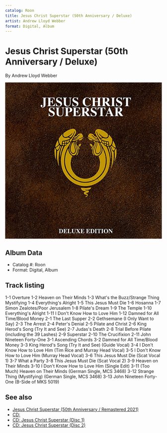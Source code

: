 ```yaml
---
catalog: Roon
title: Jesus Christ Superstar (50th Anniversary / Deluxe)
artist: Andrew Lloyd Webber
format: Digital, Album
---
```


# Jesus Christ Superstar (50th Anniversary / Deluxe)

By Andrew Lloyd Webber

![](../../assets/albumcovers/Andrew_Lloyd_Webber-Jesus_Christ_Superstar_50th_Anniversary_-_Deluxe.png)

## Album Data

- Catalog #: Roon
- Format: Digital, Album


## Track listing


1-1 Overture
1-2 Heaven on Their Minds
1-3 What's the Buzz/Strange Thing Mystifying
1-4 Everything's Alright
1-5 This Jesus Must Die
1-6 Hosanna
1-7 Simon Zealotes/Poor Jerusalem
1-8 Pilate's Dream
1-9 The Temple
1-10 Everything's Alright
1-11 I Don't Know How to Love Him
1-12 Damned for All Time/Blood Money
2-1 The Last Supper
2-2 Gethsemane (I Only Want to Say)
2-3 The Arrest
2-4 Peter's Denial
2-5 Pilate and Christ
2-6 King Herod's Song (Try It and See)
2-7 Judas's Death
2-8 Trial Before Pilate (including the 39 Lashes)
2-9 Superstar
2-10 The Crucifixion
2-11 John Nineteen Forty-One
3-1 Ascending Chords
3-2 Damned for All Time/Blood Money
3-3 King Herod's Song (Try It and See) (Guide Vocal)
3-4 I Don't Know How to Love Him (Tim Rice and Murray Head Vocal)
3-5 I Don't Know How to Love Him (Murray Head Vocal)
3-6 This Jesus Must Die (Scat Vocal 1)
3-7 What a Party
3-8 This Jesus Must Die (Scat Vocal 2)
3-9 Heaven on Their Minds
3-10 I Don't Know How to Love Him (Single Edit)
3-11 (Too Much) Heaven on Their Minds (German Single, MCS 3468)
3-12 Strange Thing (Mystifying) (German Single, MCS 3468)
3-13 John Nineteen Forty-One (B-Side of MKS 5019)


## See also

- [Jesus Christ Superstar (50th Anniversary / Remastered 2021)](Jesus_Christ_Superstar_50th_Anniversary_-_Remastered_2021.md)
- [CD: ](../../CD/Andrew_Lloyd_Webber/Andrew_Lloyd_Webber.md)
- [CD: Jesus Christ Superstar (Disc 1)](../../CD/Andrew_Lloyd_Webber/Jesus_Christ_Superstar_Disc_1.md)
- [CD: Jesus Christ Superstar (Disc 2)](../../CD/Andrew_Lloyd_Webber/Jesus_Christ_Superstar_Disc_2.md)
